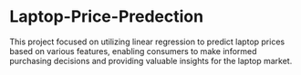 # Laptop-Price-Predection
This project focused on utilizing linear regression to predict laptop prices based on various features, enabling consumers to make informed purchasing decisions and providing valuable insights for the laptop market.
